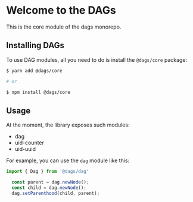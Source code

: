 # Welcome to the DAGs

This is the core module of the dags monorepo.


## Installing DAGs

To use DAG modules, all you need to do is install the `@dags/core` package:

```sh
$ yarn add @dags/core

# or

$ npm install @dags/core
```

## Usage

At the moment, the library exposes such modules:

- dag
- uid-counter
- uid-uuid

For example, you can use the `dag` module like this:

```ts
import { Dag } from '@dags/dag'

  const parent = dag.newNode();
  const child = dag.newNode();
  dag.setParenthood(child, parent);
```
